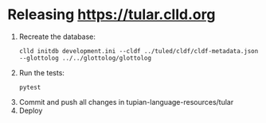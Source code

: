 # Releasing https://tular.clld.org

1. Recreate the database:
   ```shell
   clld initdb development.ini --cldf ../tuled/cldf/cldf-metadata.json --glottolog ../../glottolog/glottolog
   ```
2. Run the tests:
   ```shell
   pytest
   ```
3. Commit and push all changes in tupian-language-resources/tular
4. Deploy

